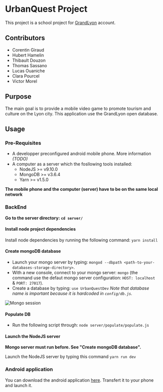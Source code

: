 # UrbanQuest Project

This project is a school project for [GrandLyon](https://www.grandlyon.com/) account.

## Contributors

- Corentin Giraud
- Hubert Hamelin
- Thibault Douzon
- Thomas Sassano
- Lucas Ouaniche
- Clara Pourcel
- Victor Morel

## Purpose

The main goal is to provide a mobile video game to promote tourism and culture on the Lyon city. This application use the GrandLyon open database.

## Usage

### Pre-Requisites

- A developper preconfigured android mobile phone. More information _(TODO)_
- A computer as a server which the fosllowing tools installed:
    - NodeJS >= v9.10.0
    - MongoDB >= v3.6.4
    - Yarn >= v1.5.0

**The mobile phone and the computer (server) have to be on the same local network**

### BackEnd

**Go to the server directory: `cd server/`**

#### Install node project dependencies
Install node dependencies by running the following command: `yarn install`

#### Create mongoDB database
- Launch your mongo server by typing: `mongod --dbpath <path-to-your-databases-storage-directory>`.
- With a new console, connect to your mongo server: `mongo` (the command use the defaut mongo server configuration: `HOST: localhost` & `PORT: 27017`).
- Create a database by typing: `use UrbanQuestDev` _Note that database name is important because it is hardcoded in `config/db.js`._

![Mongo session](http://storage4.static.itmages.com/i/18/0427/h_1524820475_4222983_08fd426f1b.png)

#### Populate DB

- Run the following script through: `node server/populate/populate.js`

#### Launch the NodeJS server
**Mongo server must run before. See "Create mongoDB database".**

Launch the NodeJS server by typing this command `yarn run dev`

### Android application

You can download the android application [here](#). Transfert it to your phone and launch it.
